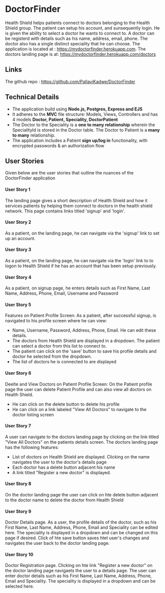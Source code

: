 # DoctorFinder
Health Shield helps patients connect to doctors belonging to the Health Shield group. The patient can setup his account, and sunsequently login. He is given the ability to select a doctor he wants to connect to.
A doctor can be registerd with details such as his name, address, email, phone. The doctor also has a single distinct speciality that he can choose. 
The application is located at : https://mydoctorfinder.herokuapp.com. The doctors landing page is at: https://mydoctorfinder.herokuapp.com/doctors

## Links
The github repo : https://github.com/PallaviKadwe/DoctorFinder


## Technical Details
* The application build using **Node.js, Postgres, Express and EJS**
* It adheres to the **MVC** file structure: Models, Views, Controllers and has 4 models **Doctor, Patient, Speciality, DoctorPatient** 
* The Doctor to the Speciality is a **one to many relationship** wherein the SpecialityId is stored in the Doctor table. The Doctor to Patient is a **many to many** relationship.
* The application includes a Patient **sign up/log in** functionality, with encrypted passwords & an authorization flow

## User Stories
Given below are the user stories that outline the nuances of the DoctorFinder application

#### User Story 1
The landing page gives a short description of Health Shield and how it services patients by helping them connect to doctors in the health shield network. This page contains links titled 'signup' and 'login'. 

#### User Story 2
As a patient, on the landing page, he can navigate via the 'signup' link to set up an account.  

#### User Story 3
As a patient, on the landing page, he can navigate via the 'login' link to to logon to Health Shield if he has an account that has been setup previously.  

#### User Story 4
As a patient, on signup page, he enters details such as First Name, Last Name, Address, Phone, Email, Username and Password

#### User Story 5
Features on Patient Profile Screen:
As a patient, after successful signup, is navigated to his profile screen where he can view:
* Name, Username, Password, Address, Phone, Email. He can edit these details. 
* The doctors from Health Shield are displayed in a dropdown. The patient can select a doctor from this list to connect to. 
* The patient can click on the 'save' button to save his profile details and doctor he selected from the dropdown.
* The list of doctors he is connected to are displayed

#### User Story 6
Deelte and View Doctors on Patient Profile Screen:
On the Patient profile page the user can delete Patient Profile and can also view all doctors on Health Shield.
* He can click on the delete button to delete his profile
* He can click on a link labeled "View All Doctors" to navigate to the doctor listing screen

#### User Story 7
A user can navigate to the doctors landing page by clicking on the link titled "View All Doctors" on the patients details screen. The doctors landing page has the following features:
* List of doctors on Health Shield are displayed. Clicking on the name navigates the user to the doctor's details page
* Each doctor has a delete button adjacent his name
* A link titled "Register a new doctor" is displayed.

#### User Story 8
On the doctor landing page the user can click on hte delete button adjacent to the doctor name to delete the doctor from Health Shield

#### User Story 9
Doctor Details page. As a user, the profile details of the doctor, such as his First Name, Last Name, Address, Phone, Email and Speciality can be edited here. The speciality is displayed in a dropdown and can be changed on this page if desired. Click of hte save button saves htet user's changes and navigates the user back to the doctor landing page.

#### User Story 10
Doctor Registration page.
Clicking on hte link "Register a new doctor" on the doctor landing page navigaets the user to a details page. The user can enter doctor details such as his First Name, Last Name, Address, Phone, Email and Speciality. The speciality is displayed in a dropdown and can be selected here.




